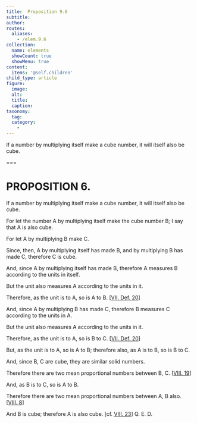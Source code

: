 ```yaml
---
title:  Proposition 9.6
subtitle: 
author:
routes:
  aliases:
    - /elem.9.6
collection:
  name: elements
  showCount: true
  showMenu: true
content:
  items: '@self.children'
child_type: article
figure:
  image:
  alt:
  title:
  caption:
taxonomy:
  tag:
  category:
    - 
---
```


<p>
       <hi rend="ital">If a number by multiplying itself make a cube number, it will itself also be cube.</hi>
      </p>

===

<h1>PROPOSITION 6.</h1>
<p>
       <span class="ital">If a number by multiplying itself make a cube number, it will itself also be cube.</span>
      </p>

<p>For let the number <span class="ital">A</span> by multiplying itself make the cube number <span class="ital">B</span>; I say that <span class="ital">A</span> is also cube. 
      </p>

<p>For let <span class="ital">A</span> by multiplying <span class="ital">B</span> make <span class="ital">C</span>. </p>

<p>Since, then, <span class="ital">A</span> by multiplying itself has made <span class="ital">B</span>, and by multiplying <span class="ital">B</span> has made <span class="ital">C</span>, therefore <span class="ital">C</span> is cube. </p>

<p>And, since <span class="ital">A</span> by multiplying itself has made <span class="ital">B</span>, therefore <span class="ital">A</span> measures <span class="ital">B</span> according to the units in itself. </p>

<p>But the unit also measures <span class="ital">A</span> according to the units in it. </p>

<p>Therefore, as the unit is to <span class="ital">A</span>, so is <span class="ital">A</span> to <span class="ital">B</span>. [<a href="/elem.7.def.20">VII. Def. 20</a>] </p>

<p>And, since <span class="ital">A</span> by multiplying <span class="ital">B</span> has made <span class="ital">C</span>, therefore <span class="ital">B</span> measures <span class="ital">C</span> according to the units in <span class="ital">A</span>. </p>

<p>But the unit also measures <span class="ital">A</span> according to the units in it. <pb n="389"/></p>

<p>Therefore, as the unit is to <span class="ital">A</span>, so is <span class="ital">B</span> to <span class="ital">C</span>. [<a href="/elem.7.def.20">VII. Def. 20</a>] </p>

<p>But, as the unit is to <span class="ital">A</span>, so is <span class="ital">A</span> to <span class="ital">B</span>; therefore also, as <span class="ital">A</span> is to <span class="ital">B</span>, so is <span class="ital">B</span> to <span class="ital">C</span>. </p>

<p>And, since <span class="ital">B</span>, <span class="ital">C</span> are cube, they are similar solid numbers. </p>

<p>Therefore there are two mean proportional numbers between <span class="ital">B</span>, <span class="ital">C</span>. [<a href="/elem.8.19">VIII. 19</a>] </p>

<p>And, as <span class="ital">B</span> is to <span class="ital">C</span>, so is <span class="ital">A</span> to <span class="ital">B</span>. </p>

<p>Therefore there are two mean proportional numbers between <span class="ital">A</span>, <span class="ital">B</span> also. [<a href="/elem.8.8">VIII. 8</a>] </p>

<p>And <span class="ital">B</span> is cube; therefore <span class="ital">A</span> is also cube. [cf. <a href="/elem.8.23">VIII. 23</a>] Q. E. D.</p>

